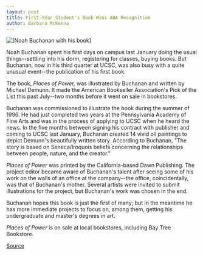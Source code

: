 ```yaml
---
layout: post
title: First-Year Student's Book Wins ABA Recognition
author: Barbara McKenna
---
```


![\[Noah Buchanan with his book\]][1]

Noah Buchanan spent his first days on campus last January doing the usual things--settling into his dorm, registering for classes, buying books. But Buchanan, now in his third quarter at UCSC, was also busy with a quite unusual event--the publication of his first book.

The book, _Places of Power,_ was illustrated by Buchanan and written by Michael Demunn. It made the American Bookseller Association's Pick of the List this past July--two months before it went on sale in bookstores.

Buchanan was commissioned to illustrate the book during the summer of 1996. He had just completed two years at the Pennsylvania Academy of Fine Arts and was in the process of applying to UCSC when he heard the news. In the five months between signing his contract with publisher and coming to UCSC last January, Buchanan created 14 vivid oil paintings to depict Demunn's beautifully written story. According to Buchanan, "The story is based on Seneca/Iroquois beliefs concerning the relationships between people, nature, and the creator."

_Places of Power_ was printed by the California-based Dawn Publishing. The project editor became aware of Buchanan's talent after seeing some of his work on the walls of an office at the company--the office, coincidentally, was that of Buchanan's mother. Several artists were invited to submit illustrations for the project, but Buchanan's work was chosen in the end.

Buchanan hopes this book is just the first of many; but in the meantime he has more immediate projects to focus on, among them, getting his undergraduate and master's degrees in art.

_Places of Power_ is on sale at local bookstores, including Bay Tree Bookstore.

[1]: http://www1.ucsc.edu/oncampus/art/buchanan_noah.97-11-03.gif

[Source](http://www1.ucsc.edu/oncampus/currents/97-11-03/art.htm "Permalink to Student's book receives award: 11-3-97")
